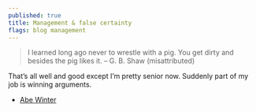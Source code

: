 ```yaml
---
published: true
title: Management & false certainty
flags: blog management
---
```

> I learned long ago never to wrestle with a pig. You get dirty and besides the pig likes it.
– G. B. Shaw (misattributed)

That’s all well and good except I’m pretty senior now. Suddenly part of my job is winning arguments. 
- [Abe Winter](https://abe-winter.github.io/dress/for/the/job/you/want/2018/06/24/certainty.html)

